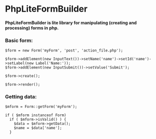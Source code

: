 # PhpLiteFormBuilder
#### PhpLiteFormBuilder is lite library for manipulating (creating and processing) forms in php. 

### Basic form:
```
$form = new Form('myForm', 'post', 'action_file.php');

$form->addElement(new InputText())->setName('name')->setId('name')->setLabel(new Label('Name:'));
$form->addElement(new InputSubmit())->setValue('Submit');

$form->create();

$form->render();

```

### Getting data:

```
$mform = Form::getForm('myForm');

if ( $mform instanceof Form)
  if ( $mform->isValid() ) {
    $data = $mform->getData();
    $name = $data['name'];
  }

```
